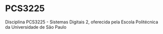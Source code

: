 # PCS3225
 Disciplina PCS3225 - Sistemas Digitais 2, oferecida pela Escola Politécnica da Universidade de São Paulo
